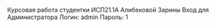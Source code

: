 Курсовая работа студентки ИСП21.1А Алибековой Зарины
Вход для Администратора
Логин: admin
Пароль: 1
